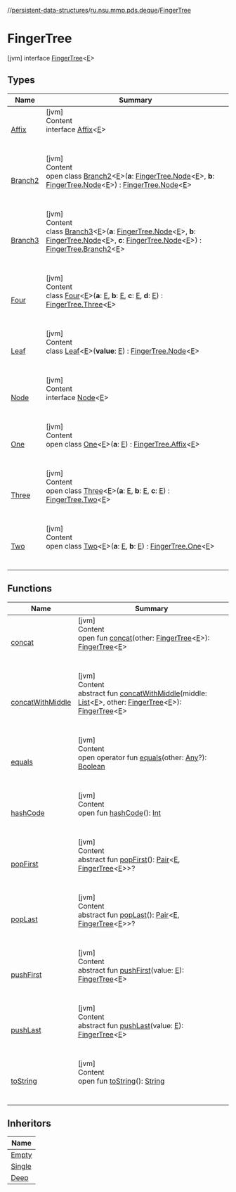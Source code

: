 //[persistent-data-structures](../../index.md)/[ru.nsu.mmp.pds.deque](../index.md)/[FingerTree](index.md)



# FingerTree  
 [jvm] interface [FingerTree](index.md)<[E](index.md)>   


## Types  
  
|  Name|  Summary| 
|---|---|
| <a name="ru.nsu.mmp.pds.deque/FingerTree.Affix///PointingToDeclaration/"></a>[Affix](-affix/index.md)| <a name="ru.nsu.mmp.pds.deque/FingerTree.Affix///PointingToDeclaration/"></a>[jvm]  <br>Content  <br>interface [Affix](-affix/index.md)<[E](-affix/index.md)>  <br><br><br>
| <a name="ru.nsu.mmp.pds.deque/FingerTree.Branch2///PointingToDeclaration/"></a>[Branch2](-branch2/index.md)| <a name="ru.nsu.mmp.pds.deque/FingerTree.Branch2///PointingToDeclaration/"></a>[jvm]  <br>Content  <br>open class [Branch2](-branch2/index.md)<[E](-branch2/index.md)>(**a**: [FingerTree.Node](-node/index.md)<[E](-branch2/index.md)>, **b**: [FingerTree.Node](-node/index.md)<[E](-branch2/index.md)>) : [FingerTree.Node](-node/index.md)<[E](-branch2/index.md)>   <br><br><br>
| <a name="ru.nsu.mmp.pds.deque/FingerTree.Branch3///PointingToDeclaration/"></a>[Branch3](-branch3/index.md)| <a name="ru.nsu.mmp.pds.deque/FingerTree.Branch3///PointingToDeclaration/"></a>[jvm]  <br>Content  <br>class [Branch3](-branch3/index.md)<[E](-branch3/index.md)>(**a**: [FingerTree.Node](-node/index.md)<[E](-branch3/index.md)>, **b**: [FingerTree.Node](-node/index.md)<[E](-branch3/index.md)>, **c**: [FingerTree.Node](-node/index.md)<[E](-branch3/index.md)>) : [FingerTree.Branch2](-branch2/index.md)<[E](-branch3/index.md)>   <br><br><br>
| <a name="ru.nsu.mmp.pds.deque/FingerTree.Four///PointingToDeclaration/"></a>[Four](-four/index.md)| <a name="ru.nsu.mmp.pds.deque/FingerTree.Four///PointingToDeclaration/"></a>[jvm]  <br>Content  <br>class [Four](-four/index.md)<[E](-four/index.md)>(**a**: [E](-four/index.md), **b**: [E](-four/index.md), **c**: [E](-four/index.md), **d**: [E](-four/index.md)) : [FingerTree.Three](-three/index.md)<[E](-four/index.md)>   <br><br><br>
| <a name="ru.nsu.mmp.pds.deque/FingerTree.Leaf///PointingToDeclaration/"></a>[Leaf](-leaf/index.md)| <a name="ru.nsu.mmp.pds.deque/FingerTree.Leaf///PointingToDeclaration/"></a>[jvm]  <br>Content  <br>class [Leaf](-leaf/index.md)<[E](-leaf/index.md)>(**value**: [E](-leaf/index.md)) : [FingerTree.Node](-node/index.md)<[E](-leaf/index.md)>   <br><br><br>
| <a name="ru.nsu.mmp.pds.deque/FingerTree.Node///PointingToDeclaration/"></a>[Node](-node/index.md)| <a name="ru.nsu.mmp.pds.deque/FingerTree.Node///PointingToDeclaration/"></a>[jvm]  <br>Content  <br>interface [Node](-node/index.md)<[E](-node/index.md)>  <br><br><br>
| <a name="ru.nsu.mmp.pds.deque/FingerTree.One///PointingToDeclaration/"></a>[One](-one/index.md)| <a name="ru.nsu.mmp.pds.deque/FingerTree.One///PointingToDeclaration/"></a>[jvm]  <br>Content  <br>open class [One](-one/index.md)<[E](-one/index.md)>(**a**: [E](-one/index.md)) : [FingerTree.Affix](-affix/index.md)<[E](-one/index.md)>   <br><br><br>
| <a name="ru.nsu.mmp.pds.deque/FingerTree.Three///PointingToDeclaration/"></a>[Three](-three/index.md)| <a name="ru.nsu.mmp.pds.deque/FingerTree.Three///PointingToDeclaration/"></a>[jvm]  <br>Content  <br>open class [Three](-three/index.md)<[E](-three/index.md)>(**a**: [E](-three/index.md), **b**: [E](-three/index.md), **c**: [E](-three/index.md)) : [FingerTree.Two](-two/index.md)<[E](-three/index.md)>   <br><br><br>
| <a name="ru.nsu.mmp.pds.deque/FingerTree.Two///PointingToDeclaration/"></a>[Two](-two/index.md)| <a name="ru.nsu.mmp.pds.deque/FingerTree.Two///PointingToDeclaration/"></a>[jvm]  <br>Content  <br>open class [Two](-two/index.md)<[E](-two/index.md)>(**a**: [E](-two/index.md), **b**: [E](-two/index.md)) : [FingerTree.One](-one/index.md)<[E](-two/index.md)>   <br><br><br>


## Functions  
  
|  Name|  Summary| 
|---|---|
| <a name="ru.nsu.mmp.pds.deque/FingerTree/concat/#ru.nsu.mmp.pds.deque.FingerTree[TypeParam(bounds=[kotlin.Any?])]/PointingToDeclaration/"></a>[concat](concat.md)| <a name="ru.nsu.mmp.pds.deque/FingerTree/concat/#ru.nsu.mmp.pds.deque.FingerTree[TypeParam(bounds=[kotlin.Any?])]/PointingToDeclaration/"></a>[jvm]  <br>Content  <br>open fun [concat](concat.md)(other: [FingerTree](index.md)<[E](index.md)>): [FingerTree](index.md)<[E](index.md)>  <br><br><br>
| <a name="ru.nsu.mmp.pds.deque/FingerTree/concatWithMiddle/#kotlin.collections.List[TypeParam(bounds=[kotlin.Any?])]#ru.nsu.mmp.pds.deque.FingerTree[TypeParam(bounds=[kotlin.Any?])]/PointingToDeclaration/"></a>[concatWithMiddle](concat-with-middle.md)| <a name="ru.nsu.mmp.pds.deque/FingerTree/concatWithMiddle/#kotlin.collections.List[TypeParam(bounds=[kotlin.Any?])]#ru.nsu.mmp.pds.deque.FingerTree[TypeParam(bounds=[kotlin.Any?])]/PointingToDeclaration/"></a>[jvm]  <br>Content  <br>abstract fun [concatWithMiddle](concat-with-middle.md)(middle: [List](https://kotlinlang.org/api/latest/jvm/stdlib/kotlin.collections/-list/index.html)<[E](index.md)>, other: [FingerTree](index.md)<[E](index.md)>): [FingerTree](index.md)<[E](index.md)>  <br><br><br>
| <a name="kotlin/Any/equals/#kotlin.Any?/PointingToDeclaration/"></a>[equals](../../ru.nsu.mmp.pds.map/-persistent-map/index.md#%5Bkotlin%2FAny%2Fequals%2F%23kotlin.Any%3F%2FPointingToDeclaration%2F%5D%2FFunctions%2F-546294518)| <a name="kotlin/Any/equals/#kotlin.Any?/PointingToDeclaration/"></a>[jvm]  <br>Content  <br>open operator fun [equals](../../ru.nsu.mmp.pds.map/-persistent-map/index.md#%5Bkotlin%2FAny%2Fequals%2F%23kotlin.Any%3F%2FPointingToDeclaration%2F%5D%2FFunctions%2F-546294518)(other: [Any](https://kotlinlang.org/api/latest/jvm/stdlib/kotlin/-any/index.html)?): [Boolean](https://kotlinlang.org/api/latest/jvm/stdlib/kotlin/-boolean/index.html)  <br><br><br>
| <a name="kotlin/Any/hashCode/#/PointingToDeclaration/"></a>[hashCode](../../ru.nsu.mmp.pds.map/-persistent-map/index.md#%5Bkotlin%2FAny%2FhashCode%2F%23%2FPointingToDeclaration%2F%5D%2FFunctions%2F-546294518)| <a name="kotlin/Any/hashCode/#/PointingToDeclaration/"></a>[jvm]  <br>Content  <br>open fun [hashCode](../../ru.nsu.mmp.pds.map/-persistent-map/index.md#%5Bkotlin%2FAny%2FhashCode%2F%23%2FPointingToDeclaration%2F%5D%2FFunctions%2F-546294518)(): [Int](https://kotlinlang.org/api/latest/jvm/stdlib/kotlin/-int/index.html)  <br><br><br>
| <a name="ru.nsu.mmp.pds.deque/FingerTree/popFirst/#/PointingToDeclaration/"></a>[popFirst](pop-first.md)| <a name="ru.nsu.mmp.pds.deque/FingerTree/popFirst/#/PointingToDeclaration/"></a>[jvm]  <br>Content  <br>abstract fun [popFirst](pop-first.md)(): [Pair](https://kotlinlang.org/api/latest/jvm/stdlib/kotlin/-pair/index.html)<[E](index.md), [FingerTree](index.md)<[E](index.md)>>?  <br><br><br>
| <a name="ru.nsu.mmp.pds.deque/FingerTree/popLast/#/PointingToDeclaration/"></a>[popLast](pop-last.md)| <a name="ru.nsu.mmp.pds.deque/FingerTree/popLast/#/PointingToDeclaration/"></a>[jvm]  <br>Content  <br>abstract fun [popLast](pop-last.md)(): [Pair](https://kotlinlang.org/api/latest/jvm/stdlib/kotlin/-pair/index.html)<[E](index.md), [FingerTree](index.md)<[E](index.md)>>?  <br><br><br>
| <a name="ru.nsu.mmp.pds.deque/FingerTree/pushFirst/#TypeParam(bounds=[kotlin.Any?])/PointingToDeclaration/"></a>[pushFirst](push-first.md)| <a name="ru.nsu.mmp.pds.deque/FingerTree/pushFirst/#TypeParam(bounds=[kotlin.Any?])/PointingToDeclaration/"></a>[jvm]  <br>Content  <br>abstract fun [pushFirst](push-first.md)(value: [E](index.md)): [FingerTree](index.md)<[E](index.md)>  <br><br><br>
| <a name="ru.nsu.mmp.pds.deque/FingerTree/pushLast/#TypeParam(bounds=[kotlin.Any?])/PointingToDeclaration/"></a>[pushLast](push-last.md)| <a name="ru.nsu.mmp.pds.deque/FingerTree/pushLast/#TypeParam(bounds=[kotlin.Any?])/PointingToDeclaration/"></a>[jvm]  <br>Content  <br>abstract fun [pushLast](push-last.md)(value: [E](index.md)): [FingerTree](index.md)<[E](index.md)>  <br><br><br>
| <a name="kotlin/Any/toString/#/PointingToDeclaration/"></a>[toString](../../ru.nsu.mmp.pds.map/-persistent-map/index.md#%5Bkotlin%2FAny%2FtoString%2F%23%2FPointingToDeclaration%2F%5D%2FFunctions%2F-546294518)| <a name="kotlin/Any/toString/#/PointingToDeclaration/"></a>[jvm]  <br>Content  <br>open fun [toString](../../ru.nsu.mmp.pds.map/-persistent-map/index.md#%5Bkotlin%2FAny%2FtoString%2F%23%2FPointingToDeclaration%2F%5D%2FFunctions%2F-546294518)(): [String](https://kotlinlang.org/api/latest/jvm/stdlib/kotlin/-string/index.html)  <br><br><br>


## Inheritors  
  
|  Name| 
|---|
| <a name="ru.nsu.mmp.pds.deque/Empty///PointingToDeclaration/"></a>[Empty](../-empty/index.md)
| <a name="ru.nsu.mmp.pds.deque/Single///PointingToDeclaration/"></a>[Single](../-single/index.md)
| <a name="ru.nsu.mmp.pds.deque/Deep///PointingToDeclaration/"></a>[Deep](../-deep/index.md)

